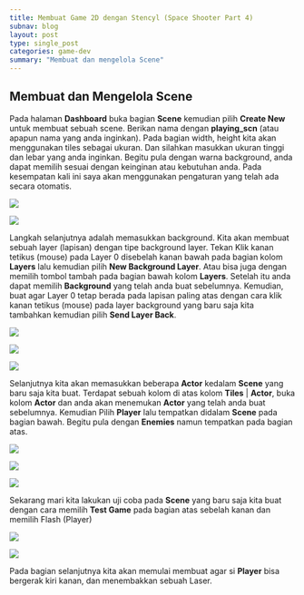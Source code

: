 ```yaml
---
title: Membuat Game 2D dengan Stencyl (Space Shooter Part 4) 
subnav: blog
layout: post
type: single_post
categories: game-dev
summary: "Membuat dan mengelola Scene"
---
```

## Membuat dan Mengelola Scene

Pada halaman **Dashboard** buka bagian **Scene** kemudian pilih **Create New** untuk membuat sebuah scene. Berikan nama dengan **playing_scn** (atau apapun nama yang anda inginkan). Pada bagian width, height kita akan menggunakan tiles sebagai ukuran. Dan silahkan masukkan ukuran tinggi dan lebar yang anda inginkan. Begitu pula dengan warna background, anda dapat memilih sesuai dengan keinginan atau kebutuhan anda. Pada kesempatan kali ini saya akan menggunakan pengaturan yang telah ada secara otomatis.

![](https://farm9.staticflickr.com/8656/16651000316_e5bdbe637f_z_d.jpg)

![](https://farm9.staticflickr.com/8630/16489361718_c2fbbd4d19_z_d.jpg)

Langkah selanjutnya adalah memasukkan background. Kita akan membuat sebuah layer (lapisan) dengan tipe background layer. Tekan Klik kanan tetikus (mouse) pada Layer 0 disebelah kanan bawah pada bagian kolom **Layers** lalu kemudian pilih **New Background Layer**. Atau bisa juga dengan memilih tombol tambah pada bagian bawah kolom **Layers**. Setelah itu anda dapat memilih **Background** yang telah anda buat sebelumnya. Kemudian, buat agar Layer 0 tetap berada pada lapisan paling atas dengan cara klik kanan tetikus (mouse) pada layer background yang baru saja kita tambahkan kemudian pilih **Send Layer Back**.

![](https://farm9.staticflickr.com/8627/16489529190_4f049901f4_z_d.jpg)

![](https://farm9.staticflickr.com/8598/16651000076_e0e127a7ff_z_d.jpg)

![](https://farm9.staticflickr.com/8567/16057006763_1b8344733c_o_d.png)

Selanjutnya kita akan memasukkan beberapa **Actor** kedalam **Scene** yang baru saja kita buat. Terdapat sebuah kolom di atas kolom **Tiles** | **Actor**, buka kolom **Actor** dan anda akan menemukan **Actor** yang telah anda buat sebelumnya. Kemudian Pilih **Player** lalu tempatkan didalam **Scene** pada bagian bawah. Begitu pula dengan **Enemies** namun tempatkan pada bagian atas.

![](https://farm9.staticflickr.com/8655/16489388418_605f93c58b_z_d.jpg)

![](https://farm9.staticflickr.com/8602/16489555820_0664d87161_z_d.jpg)

![](https://farm9.staticflickr.com/8589/16676965495_a6a86d8496_z_d.jpg)

Sekarang mari kita lakukan uji coba pada **Scene** yang baru saja kita buat dengan cara memilih **Test Game** pada bagian atas sebelah kanan dan memilih Flash (Player)

![](https://farm9.staticflickr.com/8633/16489555550_deae9fa496_o_d.png)

![](https://farm9.staticflickr.com/8587/16054638244_9fec201274_z_d.jpg)

Pada bagian selanjutnya kita akan memulai membuat agar si **Player** bisa bergerak kiri kanan, dan menembakkan sebuah Laser.